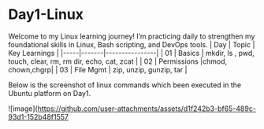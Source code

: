 # Day1-Linux
Welcome to my Linux learning journey! I’m practicing daily to strengthen my foundational skills in Linux, Bash scripting, and DevOps tools.
| Day | Topic | Key Learnings |
|-----|-------|----------------|
| 01  | Basics | mkdir, ls , pwd, touch, clear, rm, rm dir, echo, cat, zcat |
| 02  | Permissions |chmod, chown,chgrp|
| 03  | File Mgmt | zip, unzip, gunzip, tar |

Below is the screenshot of linux commands which been executed in the Ubuntu platform on Day1.

![image](https://github.com/user-attachments/assets/d1f242b3-bf65-489c-93d1-152b48f1557
